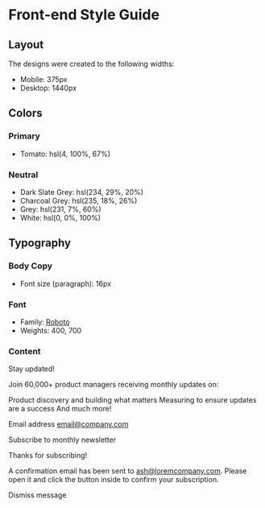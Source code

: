 # Front-end Style Guide

## Layout

The designs were created to the following widths:

-   Mobile: 375px
-   Desktop: 1440px

## Colors

### Primary

-   Tomato: hsl(4, 100%, 67%)

### Neutral

-   Dark Slate Grey: hsl(234, 29%, 20%)
-   Charcoal Grey: hsl(235, 18%, 26%)
-   Grey: hsl(231, 7%, 60%)
-   White: hsl(0, 0%, 100%)

## Typography

### Body Copy

-   Font size (paragraph): 16px

### Font

-   Family: [Roboto](https://fonts.google.com/specimen/Roboto)
-   Weights: 400, 700

### Content

  <!-- Sign-up form start -->

Stay updated!

Join 60,000+ product managers receiving monthly updates on:

Product discovery and building what matters
Measuring to ensure updates are a success
And much more!

Email address
email@company.com

Subscribe to monthly newsletter

  <!-- Sign-up form end -->

  <!-- Success message start -->

Thanks for subscribing!

A confirmation email has been sent to ash@loremcompany.com.
Please open it and click the button inside to confirm your subscription.

Dismiss message

  <!-- Success message end -->
